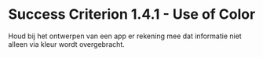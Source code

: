 # Success Criterion 1.4.1 - Use of Color

Houd bij het ontwerpen van een app er rekening mee dat informatie niet alleen via kleur wordt overgebracht.
